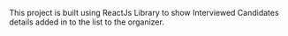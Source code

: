 This project is built using ReactJs Library to show Interviewed Candidates details added in to the list to the organizer.